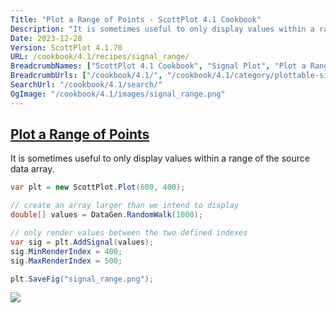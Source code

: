 ```yaml
---
Title: "Plot a Range of Points - ScottPlot 4.1 Cookbook"
Description: "It is sometimes useful to only display values within a range of the source data array."
Date: 2023-12-28
Version: ScottPlot 4.1.70
URL: /cookbook/4.1/recipes/signal_range/
BreadcrumbNames: ["ScottPlot 4.1 Cookbook", "Signal Plot", "Plot a Range of Points"]
BreadcrumbUrls: ["/cookbook/4.1/", "/cookbook/4.1/category/plottable-signal-plot", "/cookbook/4.1/recipes/signal_range/"]
SearchUrl: "/cookbook/4.1/search/"
OgImage: "/cookbook/4.1/images/signal_range.png"
---
```


<h2><a id='plot-a-range-of-points' href='/cookbook/4.1/recipes/signal_range/'>Plot a Range of Points</a></h2>

It is sometimes useful to only display values within a range of the source data array.

```cs
var plt = new ScottPlot.Plot(600, 400);

// create an array larger than we intend to display
double[] values = DataGen.RandomWalk(1000);

// only render values between the two defined indexes
var sig = plt.AddSignal(values);
sig.MinRenderIndex = 400;
sig.MaxRenderIndex = 500;

plt.SaveFig("signal_range.png");
```

<img src='../../images/signal_range.png' class='d-block mx-auto my-5' />


